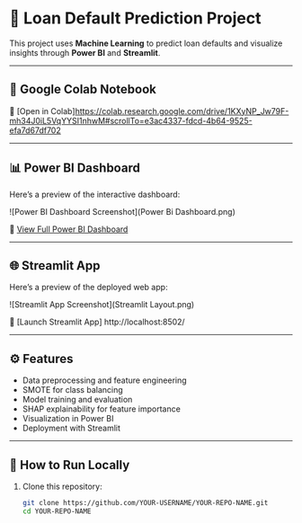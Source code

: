 # 🏦 Loan Default Prediction Project

This project uses **Machine Learning** to predict loan defaults and visualize insights through **Power BI** and **Streamlit**.

---

## 📂 Google Colab Notebook
🔗 [Open in Colab]https://colab.research.google.com/drive/1KXyNP_Jw79F-mh34J0iL5VqYYSI1nhwM#scrollTo=e3ac4337-fdcd-4b64-9525-efa7d67df702

---

## 📊 Power BI Dashboard
Here’s a preview of the interactive dashboard:

![Power BI Dashboard Screenshot](Power Bi Dashboard.png)  

🔗 [View Full Power BI Dashboard](https://github.com/Gogathebrains4/loan_predicton_application/blob/main/20250821_Wisdom_Ogbeche_PowerBi_%20Axia_Project.pbix)

---

## 🌐 Streamlit App
Here’s a preview of the deployed web app:

![Streamlit App Screenshot](Streamlit Layout.png)  


🔗 [Launch Streamlit App] http://localhost:8502/

---

## ⚙️ Features
- Data preprocessing and feature engineering  
- SMOTE for class balancing  
- Model training and evaluation  
- SHAP explainability for feature importance  
- Visualization in Power BI  
- Deployment with Streamlit  

---

## 📜 How to Run Locally
1. Clone this repository:  
   ```bash
   git clone https://github.com/YOUR-USERNAME/YOUR-REPO-NAME.git
   cd YOUR-REPO-NAME
